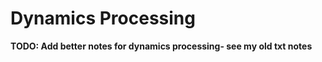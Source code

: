 Dynamics Processing
==============

**TODO: Add better notes for dynamics processing- see my old txt notes**

